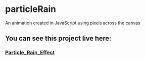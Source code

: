 # particleRain

An animation created in JavaScript using pixels across the canvas


## You can see this project live here:

### [Particle_Rain_Effect](https://birdandthebees.github.io/particleRain/)


